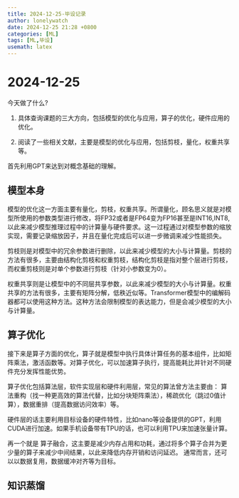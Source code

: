```yaml
---
title: 2024-12-25-毕设记录
author: lonelywatch
date: 2024-12-25 21:28 +0800
categories: [ML]
tags: [ML,毕设]
usemath: latex
---
```



# 2024-12-25

今天做了什么?

1. 具体查询课题的三大方向，包括模型的优化与应用，算子的优化，硬件应用的优化。

2. 阅读了一些相关文献，主要是模型的优化与应用，包括剪枝，量化，权重共享等。

首先利用GPT来达到对概念基础的理解。

## 模型本身

模型的优化这一方面主要有量化，剪枝，权重共享。所谓量化，顾名思义就是对模型所使用的参数类型进行修改，将FP32或者是FP64变为FP16甚至是INT16,INT8,以此来减少模型推理过程中的计算量与硬件要求。这一过程通过对模型参数的缩放实现，需要记录缩放因子，并且在量化完成后可以进一步微调来减少性能损失。

剪枝则是对模型中的冗余参数进行删除，以此来减少模型的大小与计算量。剪枝的方法有很多，主要由结构化剪枝和权重剪枝，结构化剪枝是指对整个层进行剪枝，而权重剪枝则是对单个参数进行剪枝（针对小参数变为0）。

权重共享则是让模型中的不同层共享参数，以此来减少模型的大小与计算量。权重共享的方法有很多，主要有矩阵分解，低秩近似等。Transformer模型中的编解码器都可以使用这种方法。这种方法会限制模型的表达能力，但是会减少模型的大小与计算量。

## 算子优化

接下来是算子方面的优化，算子就是模型中执行具体计算任务的基本组件，比如矩阵乘法，激活函数等。对算子优化，可以加速算子执行，提高能耗比并针对不同硬件充分发挥性能优势。

算子优化包括算法层，软件实现层和硬件利用层，常见的算法曾方法主要由： 算法重构（找一种更高效的算法代替，比如分块矩阵乘法），稀疏优化（跳过0值计算），数据重排（提高数据访问效率）等。

硬件层的话主要利用目标设备的硬件特性，比如nano等设备提供的GPT，利用CUDA进行加速。如果手机设备带有TPU的话，也可以利用TPU来加速张量计算。

再一个就是 算子融合，这主要是减少内存占用和功耗，通过将多个算子合并为更少量的算子来减少中间结果，以此来降低内存开销和访问延迟。 通常而言，还可以以数据复用，数据缓冲对齐等为目标。 

## 知识蒸馏
